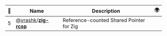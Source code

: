 |:star2: | Name | Description | 🌍|
|---|---|---|---|
|5|[@yrashk](https://github.com/yrashk)/[**zig-rcsp**](https://github.com/yrashk/zig-rcsp)|Reference-counted Shared Pointer for Zig||

